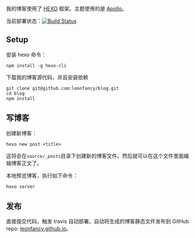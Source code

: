 我的博客使用了 [HEXO](https://hexo.io/) 框架。主题使用的是 [Apollo](https://github.com/pinggod/hexo-theme-apollo)。

当前部署状态：[![Build Status](https://travis-ci.org/leonfancy/leonfancy.github.io.svg?branch=hexo)](https://travis-ci.org/leonfancy/leonfancy.github.io)

## Setup
安装 hexo 命令：
```
npm install -g hexo-cli
```

下载我的博客源代码，并且安装依赖
```
git clone git@github.com:leonfancy/blog.git
cd blog
npm install 
```

## 写博客

创建新博客：
```
hexo new post <title>
```
这将会在`source/_posts`目录下创建新的博客文件。然后就可以在这个文件里面编辑博客正文了。

本地预览博客，执行如下命令：
```bash
hexo server 
```

## 发布

直接提交代码，触发 travis 自动部署。自动将生成的博客静态文件发布到 GitHub
 repo:  [leonfancy.github.io](https://github.com/leonfancy/leonfancy.github.io)。
